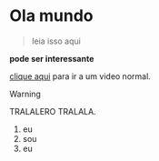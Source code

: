 # Ola mundo

> leia isso aqui

**pode ser interessante**

[clique aqui](https://www.youtube.com/watch?v=Pz04moVKyHY&list=RDPz04moVKyHY&start_radio=1) para ir a um video normal.

>[!WARNING]
TRALALERO TRALALA.

1. eu
2. sou
3. eu